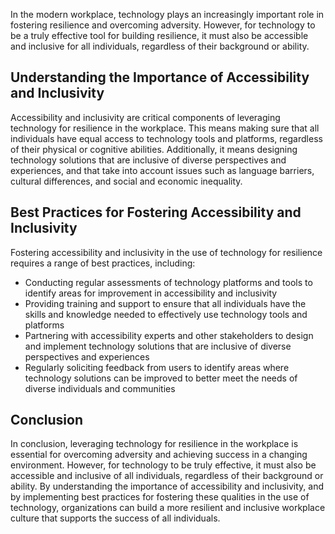 
In the modern workplace, technology plays an increasingly important role in fostering resilience and overcoming adversity. However, for technology to be a truly effective tool for building resilience, it must also be accessible and inclusive for all individuals, regardless of their background or ability.

Understanding the Importance of Accessibility and Inclusivity
-------------------------------------------------------------

Accessibility and inclusivity are critical components of leveraging technology for resilience in the workplace. This means making sure that all individuals have equal access to technology tools and platforms, regardless of their physical or cognitive abilities. Additionally, it means designing technology solutions that are inclusive of diverse perspectives and experiences, and that take into account issues such as language barriers, cultural differences, and social and economic inequality.

Best Practices for Fostering Accessibility and Inclusivity
----------------------------------------------------------

Fostering accessibility and inclusivity in the use of technology for resilience requires a range of best practices, including:

* Conducting regular assessments of technology platforms and tools to identify areas for improvement in accessibility and inclusivity
* Providing training and support to ensure that all individuals have the skills and knowledge needed to effectively use technology tools and platforms
* Partnering with accessibility experts and other stakeholders to design and implement technology solutions that are inclusive of diverse perspectives and experiences
* Regularly soliciting feedback from users to identify areas where technology solutions can be improved to better meet the needs of diverse individuals and communities

Conclusion
----------

In conclusion, leveraging technology for resilience in the workplace is essential for overcoming adversity and achieving success in a changing environment. However, for technology to be truly effective, it must also be accessible and inclusive of all individuals, regardless of their background or ability. By understanding the importance of accessibility and inclusivity, and by implementing best practices for fostering these qualities in the use of technology, organizations can build a more resilient and inclusive workplace culture that supports the success of all individuals.
